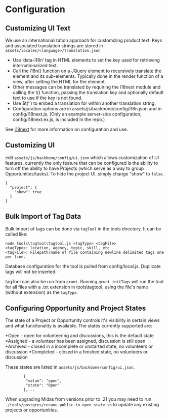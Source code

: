 Configuration
=====

## Customizing UI Text

We use an internationalization approach for customizing product text.  Keys and associated translation strings are stored in ```assets/locales/<language>/translation.json```

* Use ‘data-i18n’ tag in HTML elements to set the key used for retrieving internationalized text.
* Call the i18n() function on a JQuery element to recursively translate the element and its sub-elements. Typically done in the render function of a view, after setting the HTML for the element.
* Other messages can be translated by requiring the i18next module and calling the t() function, passing the translation key and optionally default text to use if the key is not found.
* Use $t(‘<key>’) to embed a translation for <key> within another translation string.
* Configuration options are in assets/js/backbone/config/i18n.json and in config/i18next.js. (Only an example server-side configuration, config/i18next.ex.js, is included in the repo.)

See [i18next](http://i18next.com/) for more information on configuration and use.


## Customizing UI

edit ```assets/js/backbone/config/ui.json``` which allows customization of UI features, currently the only feature that can be configured is the ability to turn off the ability to have Projects (which serve as a way to group Opportunities/tasks).  To hide the project UI, simply change "show" to ```false```.

```
{
  "project": {
    "show": true
  }
}
```

## Bulk Import of Tag Data

Bulk import of tags can be done via ```tagTool``` in the tools directory. It can be called like:
```
node tools\tagtool\tagtool.js <tagType> <tagFile>
<tagType>: location, agency, topic, skill, etc
<tagFile>: Filepath/name of file containing newline delimited tags one per line.
```
Database configuration for the tool is pulled from config/local.js. Duplicate tags will not be inserted.

tagTool can also be run from ```grunt```. Running ```grunt initTags``` will run the tool for all files with a .txt extension in tools\tagtool, using the file's name (without extension) as the ```tagType```. 


## Configuring Opportunity and Project States

The state of a Project or Opportunity controls it's visibility in certain views and what funcitonality is available. The states currently supported are:

*Open - open for volunteering and discussions, this is the default state
*Assigned - a volunteer has been assigned, discussion is still open
*Archived - closed in a incomplete or unstarted state, no volunteers or discussion
*Completed - closed in a finished state, no volunteers or discussion

These states are listed in ```assets/js/backbone/config/ui.json```.
```"states" :
		{
		 "value": "open",
		 "state": "Open"
		},...
```

When upgrading Midas from versions prior to .21 you may need to run ```./tools/postgres/rename-public-to-open-state.sh``` to update any existing projects or opportunities.

